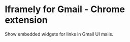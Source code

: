 Iframely for Gmail - Chrome extension
==============

Show embedded widgets for links in Gmail UI mails.
